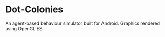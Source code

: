 Dot-Colonies
============

An agent-based behaviour simulator built for Android. Graphics rendered using OpenGL ES.
